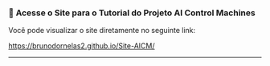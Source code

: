 ### 🚀 **Acesse o Site para o Tutorial do Projeto AI Control Machines**

Você pode visualizar o site diretamente no seguinte link:

https://brunodornelas2.github.io/Site-AICM/

---
